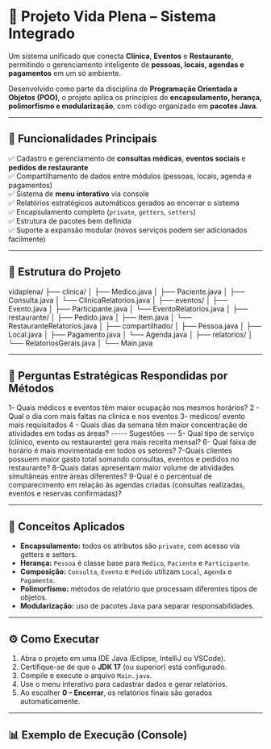 # 🌿 Projeto Vida Plena – Sistema Integrado

Um sistema unificado que conecta **Clínica**, **Eventos** e **Restaurante**, permitindo o gerenciamento inteligente de **pessoas, locais, agendas e pagamentos** em um só ambiente.

Desenvolvido como parte da disciplina de **Programação Orientada a Objetos (POO)**, o projeto aplica os princípios de **encapsulamento, herança, polimorfismo e modularização**, com código organizado em **pacotes Java**.

---

## 🚀 Funcionalidades Principais

✅ Cadastro e gerenciamento de **consultas médicas**, **eventos sociais** e **pedidos de restaurante**  
✅ Compartilhamento de dados entre módulos (pessoas, locais, agenda e pagamentos)  
✅ Sistema de **menu interativo** via console  
✅ Relatórios estratégicos automáticos gerados ao encerrar o sistema  
✅ Encapsulamento completo (`private`, `getters`, `setters`)  
✅ Estrutura de pacotes bem definida  
✅ Suporte a expansão modular (novos serviços podem ser adicionados facilmente)

---

## 🧩 Estrutura do Projeto

vidaplena/
├── clinica/
│ ├── Medico.java
│ ├── Paciente.java
│ ├── Consulta.java
│ └── ClinicaRelatorios.java
│
├── eventos/
│ ├── Evento.java
│ ├── Participante.java
│ └── EventoRelatorios.java
│
├── restaurante/
│ ├── Pedido.java
│ ├── Item.java
│ └── RestauranteRelatorios.java
│
├── compartilhado/
│ ├── Pessoa.java
│ ├── Local.java
│ ├── Pagamento.java
│ └── Agenda.java
│
├── relatorios/
│ └── RelatoriosGerais.java
│
└── Main.java


---

## 🧠 Perguntas Estratégicas Respondidas por Métodos
1- Quais médicos e eventos têm maior ocupação nos mesmos horários?
2 - Qual o dia com mais faltas na clinica e nos eventos
3- medicos/ evento mais requisitados
4 - Quais dias da semana têm maior concentração de atividades em todas as áreas?
----- Sugestões ---
5- Qual tipo de serviço (clínico, evento ou restaurante) gera mais receita mensal?
6- Qual faixa de horário é mais movimentada em todos os setores?
7-Quais clientes possuem maior gasto total somando consultas, eventos e pedidos no restaurante?
8-Quais datas apresentam maior volume de atividades simultâneas entre áreas diferentes?
9-Qual é o percentual de comparecimento em relação às agendas criadas (consultas realizadas, eventos e reservas confirmadas)?


---

## 🧱 Conceitos Aplicados

- **Encapsulamento:** todos os atributos são `private`, com acesso via getters e setters.  
- **Herança:** `Pessoa` é classe base para `Medico`, `Paciente` e `Participante`.  
- **Composição:** `Consulta`, `Evento` e `Pedido` utilizam `Local`, `Agenda` e `Pagamento`.  
- **Polimorfismo:** métodos de relatório que processam diferentes tipos de objetos.  
- **Modularização:** uso de pacotes Java para separar responsabilidades.  

---

## ⚙️ Como Executar

1. Abra o projeto em uma IDE Java (Eclipse, IntelliJ ou VSCode).  
2. Certifique-se de que o **JDK 17** (ou superior) está configurado.  
3. Compile e execute o arquivo `Main.java`.  
4. Use o menu interativo para cadastrar dados e gerar relatórios.  
5. Ao escolher **0 – Encerrar**, os relatórios finais são gerados automaticamente.

---

## 📊 Exemplo de Execução (Console)

